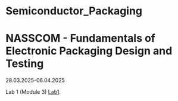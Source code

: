 # Semiconductor_Packaging

# NASSCOM - Fundamentals of Electronic Packaging Design and Testing 
28.03.2025-06.04.2025

Lab 1 (Module 3) [Lab1](Lab1.md "Lab 1").
